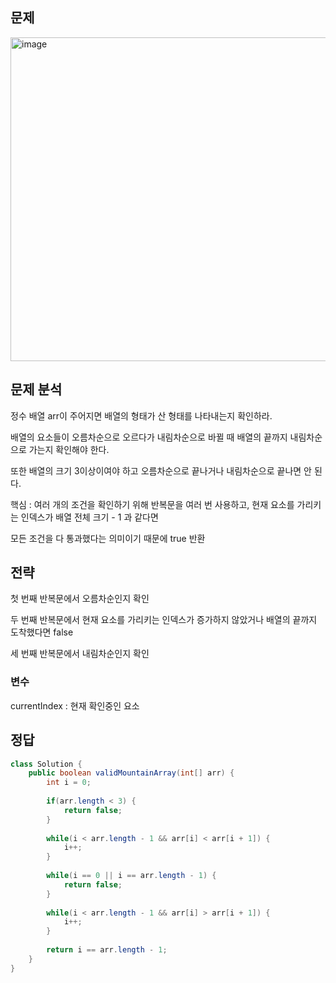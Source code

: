 ## 문제
<img width="572" height="518" alt="image" src="https://github.com/user-attachments/assets/dd3b2a5a-7a60-4a86-bd00-8350d6cd8647" />

## 문제 분석
<p>정수 배열 arr이 주어지면 배열의 형태가 산 형태를 나타내는지 확인하라.</p>
<p>배열의 요소들이 오름차순으로 오르다가 내림차순으로 바뀔 때 배열의 끝까지 내림차순으로 가는지 확인해야 한다.</p>
<p>또한 배열의 크기 3이상이여야 하고 오름차순으로 끝나거나 내림차순으로 끝나면 안 된다.</p>
<p>핵심 : 여러 개의 조건을 확인하기 위해 반복문을 여러 번 사용하고, 현재 요소를 가리키는 인덱스가 배열 전체 크기 - 1 과 같다면</p>
<p>모든 조건을 다 통과했다는 의미이기 때문에 true 반환</p>

## 전략
<p>첫 번째 반복문에서 오름차순인지 확인</p>
<p>두 번째 반복문에서 현재 요소를 가리키는 인덱스가 증가하지 않았거나 배열의 끝까지 도착했다면 false</p>
<p>세 번째 반복문에서 내림차순인지 확인</p>

### 변수
currentIndex : 현재 확인중인 요소

## 정답
```java
class Solution {
    public boolean validMountainArray(int[] arr) {
        int i = 0;
        
        if(arr.length < 3) {
            return false;
        }
        
        while(i < arr.length - 1 && arr[i] < arr[i + 1]) {
            i++;
        }
        
        while(i == 0 || i == arr.length - 1) {
            return false;
        }
        
        while(i < arr.length - 1 && arr[i] > arr[i + 1]) {
            i++;
        }
        
        return i == arr.length - 1;
    }
}
```
